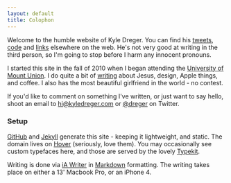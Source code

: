 ```yaml
---
layout: default
title: Colophon
---
```


Welcome to the humble website of Kyle Dreger. You can find his [tweets](http://twitter.com/dreger), [code](http://github.com/dreger) and [links](http://pinboard.in/u:dreger) elsewhere on the web. He's not very good at writing in the third person, so I'm going to stop before I harm any innocent pronouns. 

I started this site in the fall of 2010 when I began attending the [University of Mount Union](http://mountunion.edu). I do quite a bit of [writing](/weblog) about Jesus, design, Apple things, and coffee. I also has the most beautiful girlfriend in the world - no contest. 

If you'd like to comment on something I've written, or just want to say hello, shoot an email to <hi@kyledreger.com> or [@dreger](http://twitter.com/dreger) on Twitter. 

### Setup

[GitHub](http://github.com) and [Jekyll](https://github.com/mojombo/jekyll/) generate this site - keeping it lightweight, and static. The domain lives on [Hover](http://hover.com) (seriously, love them). You may occasionally see custom typefaces here, and those are served by the lovely [Typekit](http://typekit.com). 

Writing is done via [iA Writer](http://www.iawriter.com/) in [Markdown](http://daringfireball.net/projects/markdown) formatting. The writing takes place on either a 13' Macbook Pro, or an iPhone 4.

